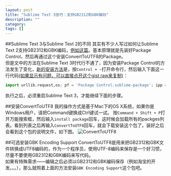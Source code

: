 ```yaml
---
layout: post
title: "Sublime Text 3技巧：支持GB2312和GBK编码"
description: ""
category: 
tags: []
---
```


##Sublime Text 3与Sublime Text 2的不同
其实有不少人写过如何让Sublime Text 2支持GB2312和GBK编码，[例如这篇](http://www.fuzhaopeng.com/2012/sublime-text-2-with-gb2312-gbk-support/)。基本原理就是先装好Package Control，然后再通过这个安装ConvertToUTF8的Package。  
但是文中的方法在Sublime Text 3时代行不通了，因为安装Package Control的方法发生了变化，[新的安装方法](https://sublime.wbond.net/installation)是，按`Control + ~`打开命令行，然后输入下面这一行代码[(如果显示有问题，可以直接点开这个gist
raw来复制)](https://gist.github.com/aoxu/6715182/raw/5a3756d70cc44105290c51554070c859969d02ac/install_package_control.py)：  
```python
import urllib.request,os; pf = 'Package Control.sublime-package'; ipp = sublime.installed_packages_path(); urllib.request.install_opener( urllib.request.build_opener( urllib.request.ProxyHandler()) ); open(os.path.join(ipp, pf), 'wb').write(urllib.request.urlopen( 'http://sublime.wbond.net/' + pf.replace(' ','%20')).read())
```
执行之后，必须重启Sublime Text 3，才能继续下面的步骤。

##安装ConvertToUTF8
我的操作方式是基于Mac下的OS X系统，如果你是Windows用户，请把Command键换成Ctrl键试一试。
按`Command + Shift + P`打开万能搜索框，然后输入`install package`回车，这时候会加载所有的packges列表。看到列表之后再输入`ConvertToUTF8`回车，就会下载安装这个包了。装好之后会看到这个包的说明文件，如下图。
![ConvertToUTF8](http://ww2.sinaimg.cn/large/70dcc3a2gw1e909tgk2vjj20qm0l844b.jpg)

##可选安装GBK Encoding Support
ConvertToUTF8是用来把GB2312和GBK文件转换成UTF8编码的，作为一个程序员，使用UTF-8编码来保存是一个好习惯，尽量不要使用GB2312和GBK编码来写代码。  
如果有特殊需求——编辑之后必须以GB2312和GBK编码保存（例如淘宝的开发。。。），那么就照着上面的方法安装`GBK Encoding Support`这个包吧。

